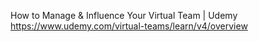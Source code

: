 
How to Manage & Influence Your Virtual Team | Udemy
 https://www.udemy.com/virtual-teams/learn/v4/overview
